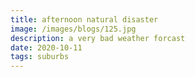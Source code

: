 ```yaml
---
title: afternoon natural disaster
image: /images/blogs/125.jpg
description: a very bad weather forcast
date: 2020-10-11
tags: suburbs
---
```

